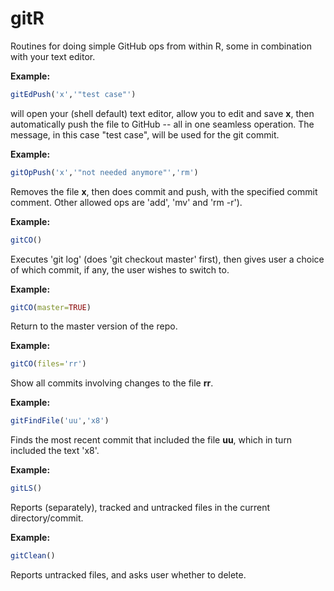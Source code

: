 # gitR

Routines for doing simple GitHub ops from within R, some in combination with
your text editor.

**Example:**
``` r
gitEdPush('x','"test case"') 
```

will open your (shell default) text editor, allow you to edit and save
**x**, then automatically push the file to GitHub -- all in one seamless
operation.  The message, in this case "test case", will be used for the
git commit.

**Example:**

``` r
gitOpPush('x','"not needed anymore"','rm')
```

Removes the file **x**, then does commit and push, with the specified
commit comment.  Other allowed ops are 'add', 'mv' and 'rm -r').

**Example:**

``` r
gitCO()
```

Executes 'git log' (does 'git checkout master' first), then gives user a
choice of which commit, if any, the user wishes to switch to.

**Example:**

``` r
gitCO(master=TRUE)
```

Return to the master version of the repo.

**Example:**

``` r
gitCO(files='rr')
```

Show all commits involving changes to the file **rr**.  

**Example:** 

``` r
gitFindFile('uu','x8')
```

Finds the most recent commit that included the file **uu**, which in turn
included the text 'x8'.  

**Example:**

``` r
gitLS()
```

Reports (separately), tracked and untracked files in the current
directory/commit.

**Example:**

``` r
gitClean()
```

Reports untracked files, and asks user whether to delete.


